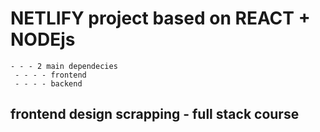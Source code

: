 # NETLIFY project based on REACT + NODEjs

    - - - 2 main dependecies
     - - - - frontend
     - - - - backend

## frontend design scrapping - full stack course
